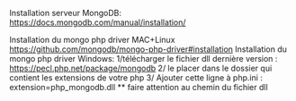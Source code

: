 Installation serveur MongoDB:
https://docs.mongodb.com/manual/installation/

Installation du mongo php driver MAC+Linux
https://github.com/mongodb/mongo-php-driver#installation
Installation du mongo php driver Windows: 
1/télécharger le fichier dll dernière version : https://pecl.php.net/package/mongodb
2/ le placer dans le dossier qui contient les extensions de votre php
3/ Ajouter cette ligne à php.ini : extension=php_mongodb.dll
** faire attention au chemin du fichier dll